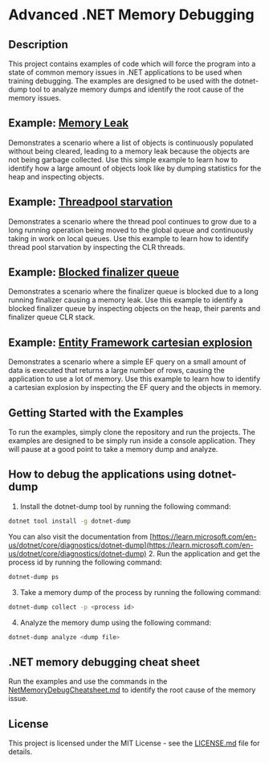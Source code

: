 # Advanced .NET Memory Debugging

## Description
This project contains examples of code which will force the program into a state of common memory issues in .NET applications to be used when training debugging.
The examples are designed to be used with the dotnet-dump tool to analyze memory dumps and identify the root cause of the memory issues.

## Example: [Memory Leak](Source/MemoryLeak/Program.cs)
Demonstrates a scenario where a list of objects is continuously populated without being cleared, 
leading to a memory leak because the objects are not being garbage collected.
Use this simple example to learn how to identify how a large amount of objects look like by dumping statistics for the heap and inspecting objects.

## Example: [Threadpool starvation](Source/ThreadPoolStarvation/Program.cs)
Demonstrates a scenario where the thread pool continues to grow due to a long running operation being moved to the global queue and continuously taking in work on local queues.
Use this example to learn how to identify thread pool starvation by inspecting the CLR threads.

## Example: [Blocked finalizer queue](Source/BlockedFinalizerQueue/Program.cs)
Demonstrates a scenario where the finalizer queue is blocked due to a long running finalizer causing a memory leak.
Use this example to identify a blocked finalizer queue by inspecting objects on the heap, their parents and finalizer queue CLR stack.

## Example: [Entity Framework cartesian explosion](Source/CartesianExplosion/Program.cs)
Demonstrates a scenario where a simple EF query on a small amount of data is executed that returns a large number of rows, causing the application to use a lot of memory.
Use this example to learn how to identify a cartesian explosion by inspecting the EF query and the objects in memory.

## Getting Started with the Examples
To run the examples, simply clone the repository and run the projects. The examples are designed to be simply run inside a console application.
They will pause at a good point to take a memory dump and analyze.

## How to debug the applications using dotnet-dump

1. Install the dotnet-dump tool by running the following command:
```bash
dotnet tool install -g dotnet-dump
```
You can also visit the documentation from [https://learn.microsoft.com/en-us/dotnet/core/diagnostics/dotnet-dump](https://learn.microsoft.com/en-us/dotnet/core/diagnostics/dotnet-dump)
2. Run the application and get the process id by running the following command:
```bash
dotnet-dump ps
```
3. Take a memory dump of the process by running the following command:
```bash
dotnet-dump collect -p <process id>
```
4. Analyze the memory dump using the following command:
```bash
dotnet-dump analyze <dump file>
```

## .NET memory debugging cheat sheet
Run the examples and use the commands in the [NetMemoryDebugCheatsheet.md](NetMemoryDebugCheatsheet.md) to identify the root cause of the memory issue.

## License
This project is licensed under the MIT License - see the [LICENSE.md](LICENSE.md) file for details.
